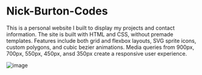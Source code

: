 # Nick-Burton-Codes
This is a personal website I built to display my projects and contact information. The site is built with HTML and CSS, without premade templates.  Features include both grid and flexbox layouts, SVG sprite icons, custom polygons, and cubic bezier animations. Media queries from 900px, 700px, 550px, 450px, ansd 350px create a responsive user experience.

![image](https://user-images.githubusercontent.com/125829913/230223166-a37a8326-674f-4856-8a79-8b841a31d2af.png)
